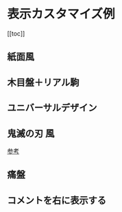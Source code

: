 # 表示カスタマイズ例

[[toc]]

## 紙面風

<CustomizeExample name="customize/paper" />

## 木目盤＋リアル駒

<CustomizeExample name="customize/real" />

## ユニバーサルデザイン

<CustomizeExample name="customize/universal" />

## 鬼滅の刃 風

<CustomizeExample name="customize/kimetsu" />

[参考](https://twitter.com/hamaki_shogi/status/1404658779380088835)

## 痛盤

<CustomizeExample name="customize/itaban" />

## コメントを右に表示する

<CustomizeExample name="customize/comment_layout" width="300" height="220" />
